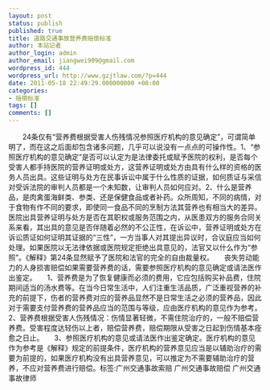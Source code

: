 ```yaml
---
layout: post
status: publish
published: true
title: 道路交通事故营养费赔偿标准
author: 本站记者
author_login: admin
author_email: jiangwei909@gmail.com
wordpress_id: 444
wordpress_url: http://www.gzjtlaw.com/?p=444
date: 2011-05-18 22:49:29.000000000 +08:00
categories:
- 赔偿标准
tags: []
comments: []
---
```

　　24条仅有&ldquo;营养费根据受害人伤残情况参照医疗机构的意见确定&rdquo;，可谓简单明了，而在这之后面却包含诸多问题，几乎可以说没有一点点的可操作性。1、&ldquo;参照医疗机构的意见确定&rdquo;是否可以认定为是法律委托或赋予医院的权利，是否每个受害人都手持医院的营养证明或处方，这营养证明或处方由具有什么样的资格的医务人员出具。这些证明与处方在民事诉讼中属于什么性质的证据，如何质证与采信对受诉法院的审判人员都是一个未知数，让审判人员如何应对。2、什么是营养品，是肉禽蛋海鲜类、参类、还是保健食品或者补药。众所周知，不同的病情，对于食物有作不同的要求，即使同一食品不同的烹制方法其营养也有相当大的差异。医院出具营养证明与处方是否在其职权或服务范围之内，从医患双方的服务合同关系来看，其出具的意见是否伴随着必然的不公正性，在诉讼中，营养证明或处方在诉讼质证如何证明其证据的&ldquo;三性&rdquo;，一方当事人对其提出异议时，合议庭应当如何处理。如果医院以无法律依据或医院规定拒绝出具意见的，法官又以什么作为&ldquo;参照&rdquo;。《解释》第24条显然赋予了医院和法官的完全的自由裁量权。　　丧失劳动能力的人身损害赔偿如果需要营养费的话，需要参照医疗机构的意见确定或请法医作出鉴定。　　1、营养费是为了恢复健康而必须的费用，它应包括购买补品费，住院期间适当的汤水费等。在当今日常生活中，人们注重生活品质，广泛重视营养的补充的前提下，伤者的营养费对应的营养品显然不是日常生活之必须的营养品，因此对于需要支付营养费的营养品应当的范围与等级，应由医疗机构的意见作为参考。　　2、营养费根据受害人伤残情况：伤情显著轻微，不需住院治疗的，一般不赔偿营养费。受害程度达轻伤以上者，赔偿营养费，赔偿期限从受害之日起到伤情基本痊愈之日止。　　3、参照医疗机构的意见或请法医作出鉴定确定。医疗机构的意见作为参考是《解释》规定的前提条件，医疗机构的营养意见应当是以辅助治疗的需要为前提的，如果医疗机构没有出具营养意见，可以推定为不需要辅助治疗的营养，不应对营养费进行赔偿。标签:广州交通事故索赔 广州交通事故赔偿 广州交通事故律师
